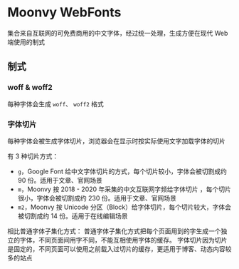 # Moonvy WebFonts

集合来自互联网的可免费商用的中文字体，经过统一处理，生成方便在现代 Web 端使用的制式

## 制式

### woff & woff2

每种字体会生成 `woff`、 `woff2` 格式

### 字体切片

每种字体会被生成字体切片，浏览器会在显示时按实际使用文字加载字体的切片

有 3 种切片方式：

-   `g`，Google Font 给中文字体切片的方式，每个切片较小，字体会被切割成约 90 份。适用于文章、官网场景
-   `m`，Moonvy 按 2018 - 2020 年采集的中文互联网字频给字体切片 ，每个切片很小，字体会被切割成约 230 份。适用于文章、官网场景
-   `m2`，Moonvy 按 Unicode 分区（Block）给字体切片，每个切片较大，字体会被切割成约 14 份。适用于在线编辑场景


相比普通字体子集化方式：
普通字体子集化方式把每个页面用到的字生成一个独立的字体，不同页面间用字不同，不能互相使用字体的缓存。
字体切片因为切片是固定的，不同页面可以使用之前载入过切片的缓存，更适用于博客、动态内容较多的站点
